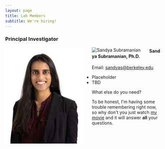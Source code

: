 ```yaml
---
layout: page
title: Lab Members
subtitle: We're hiring!
---
```


### Principal Investigator

<img src="/assets/img/SSubramanian_crop.jpg" style="float: left; margin-right: 2em;" width="250"/>

<img src="/assets/img/20220609_0469_SSubramanian_cropped.jpg"
style="float: left; margin-right: 2em;"
srcset="/assets/img/20220609_0469_SSubramanian_cropped.jpg 4124w, /assets/img/SSubramanian_crop.jpg 500w, /assets/img/crepe.jpg 348w"
sizes="33vw"
alt="Sandya Subramanian">

#### Sandya Subramanian, Ph.D.

Email: <a href="mailto:sandyas@berkeley.edu">sandyas@berkeley.edu</a>

  - Placeholder
  - TBD

What else do you need?

To be honest, I'm having some trouble remembering right now, so why don't you just watch [my movie](https://en.wikipedia.org/wiki/The_Princess_Bride_%28film%29) and it will answer **all** your questions.
